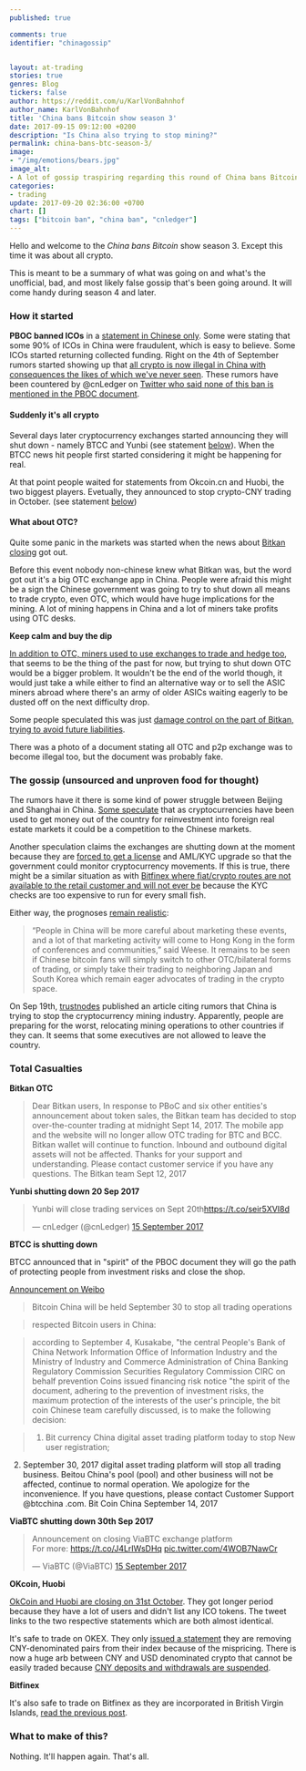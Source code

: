 ```yaml
---
published: true

comments: true
identifier: "chinagossip"


layout: at-trading
stories: true
genres: Blog
tickers: false
author: https://reddit.com/u/KarlVonBahnhof
author_name: KarlVonBahnhof
title: 'China bans Bitcoin show season 3'
date: 2017-09-15 09:12:00 +0200
description: "Is China also trying to stop mining?"
permalink: china-bans-btc-season-3/
image:
- "/img/emotions/bears.jpg"
image_alt:
- A lot of gossip traspiring regarding this round of China bans Bitcoin (all very vague).
categories:
- trading
update: 2017-09-20 02:36:00 +0700
chart: []
tags: ["bitcoin ban", "china ban", "cnledger"]
---
```


Hello and welcome to the *China bans Bitcoin* show season 3. Except this time it was about all crypto.

This is meant to be a summary of what was going on and what's the unofficial, bad, and most likely false gossip that's been going around. It will come handy during season 4 and later.

### How it started

**PBOC banned ICOs** in a [statement in Chinese only](http://archive.is/g8ePj). Some were stating that some 90% of ICOs in China were fraudulent, which is easy to believe. Some ICOs started returning collected funding. Right on the 4th of September rumors started showing up that [all crypto is now illegal in China with consequences the likes of which we've never seen](http://uk.businessinsider.com/initial-coin-offering-china-bitcoin-ethereum-peoples-bank-of-china-law-all-crypto-illegal-etoro-2017-9?r=US&IR=T). These rumors have been countered by @cnLedger on [Twitter who said none of this ban is mentioned in the PBOC document](https://twitter.com/cnLedger/status/904638606857330688).

#### Suddenly it's all crypto

Several days later cryptocurrency exchanges started announcing they will shut down - namely BTCC and Yunbi (see statement [below](#casualties)). When the BTCC news hit people first started considering it might be happening for real.

At that point people waited for statements from Okcoin.cn and Huobi, the two biggest players. Evetually, they announced to stop crypto-CNY trading in October. (see statement [below](#casualties))



#### What about OTC?

Quite some panic in the markets was started when the news about [Bitkan closing](http://www.scmp.com/business/china-business/article/2110889/bitkan-suspends-over-counter-bitcoin-trading-services) got out.

Before this event nobody non-chinese knew what Bitkan was, but the word got out it's a big OTC exchange app in China. People were afraid this might be a sign the Chinese government was going to try to shut down all means to trade crypto, even OTC, which would have huge implications for the mining. A lot of mining happens in China and a lot of miners take profits using OTC desks.

**Keep calm and buy the dip**

[In addition to OTC, miners used to use exchanges to trade and hedge too](https://www.reddit.com/r/BitcoinMarkets/comments/6zgxqw/megathread_china_bans_bitcoin_exchanges_round_8/dn19rfv/), that seems to be the thing of the past for now, but trying to shut down OTC would be a bigger problem. It wouldn't be the end of the world though, it would just take a while either to find an alternative way or to sell the ASIC miners abroad where there's an army of older ASICs waiting eagerly to be dusted off on the next difficulty drop.

Some people speculated this was just [damage control on the part of Bitkan, trying to avoid future liabilities](https://www.reddit.com/r/Bitcoin/comments/6zmveb/chinas_bitkan_shutting_down_otc_trades_in/).

There was a photo of a document stating all OTC and p2p exchange was to become illegal too, but the document was probably fake.

### The gossip (unsourced and unproven food for thought)

The rumors have it there is some kind of power struggle between Beijing and Shanghai in China. [Some speculate](https://twitter.com/_submono/status/908615183857278978) that as cryptocurrencies have been used to get money out of the country for reinvestment into foreign real estate markets it could be a competition to the Chinese markets.

Another speculation claims the exchanges are shutting down at the moment because they are [forced to get a license](https://news.bitcoin.com/chinese-bitcoin-exchanges-may-face-stricter-regulation-and-licensure/) and AML/KYC upgrade so that the government could monitor cryptocurrency movements. If this is true, there might be a similar situation as with [Bitfinex where fiat/crypto routes are not available to the retail customer and will not ever be](https://www.altcointrading.net/bitfinex-banking) because the KYC checks are too expensive to run for every small fish.

Either way, the prognoses [remain realistic](http://www.zerohedge.com/news/2017-09-14/bitcoin-crashes-chinese-trading-second-largest-exchange-halt-all-trading):

> “People in China will be more careful about marketing these events, and a lot of that marketing activity will come to Hong Kong in the form of conferences and communities,” said Weese.
It remains to be seen if Chinese bitcoin fans will simply switch to other OTC/bilateral forms of trading, or simply take their trading to neighboring Japan and South Korea which remain eager advocates of trading in the crypto space.

On Sep 19th, [trustnodes](http://www.trustnodes.com/2017/09/19/china-bans-bitcoin-executives-leaving-country-miners-preparing-worst) published an article citing rumors that China is trying to stop the cryptocurrency mining industry. Apparently, people are preparing for the worst, relocating mining operations to other countries if they can. It seems that some executives are not allowed to leave the country.


<div id="casualties"></div>

### Total Casualties

**Bitkan OTC**

> Dear Bitkan users,
In response to PBoC and six other entities's announcement about token sales, the Bitkan team has decided to stop over-the-counter trading at midnight Sept 14, 2017. The mobile app and the website will no longer allow OTC trading for BTC and BCC.
Bitkan wallet will continue to function. Inbound and outbound digital assets will not be affected.
Thanks for your support and understanding. Please contact customer service if you have any questions.
The Bitkan team Sept 12, 2017


**Yunbi shutting down 20 Sep 2017**

<blockquote class="twitter-tweet" data-lang="en-gb"><p lang="en" dir="ltr">Yunbi will close trading services on Sept 20th<a href="https://t.co/seir5XVI8d">https://t.co/seir5XVI8d</a></p>&mdash; cnLedger (@cnLedger) <a href="https://twitter.com/cnLedger/status/908633922044534786">15 September 2017</a></blockquote>


**BTCC is shutting down**

BTCC announced that in "spirit" of the PBOC document they will go the path of protecting people from investment risks and close the shop.

[Announcement on Weibo](https://m.weibo.cn/status/4151955570459465)

> Bitcoin China will be held September 30 to stop all trading operations

> respected Bitcoin users in China:

> according to September 4, Kusakabe, "the central People's Bank of China Network Information Office of Information Industry and the Ministry of Industry and Commerce Administration of China Banking Regulatory Commission Securities Regulatory Commission CIRC on behalf prevention Coins issued financing risk notice "the spirit of the document, adhering to the prevention of investment risks, the maximum protection of the interests of the user's principle, the bit coin Chinese team carefully discussed, is to make the following decision:

> 1. Bit currency China digital asset trading platform today to stop New user registration;
2. September 30, 2017 digital asset trading platform will stop all trading business. Beitou China's pool (pool) and other business will not be affected, continue to normal operation. We apologize for the inconvenience. If you have questions, please contact Customer Support @btcchina .com. Bit Coin China September 14, 2017


**ViaBTC shutting down 30th Sep 2017**

<blockquote class="twitter-tweet" data-lang="en-gb"><p lang="en" dir="ltr">Announcement on closing ViaBTC exchange platform<br>For more: <a href="https://t.co/J4LrIWsDHq">https://t.co/J4LrIWsDHq</a> <a href="https://t.co/4WOB7NawCr">pic.twitter.com/4WOB7NawCr</a></p>&mdash; ViaBTC (@ViaBTC) <a href="https://twitter.com/ViaBTC/status/908576610059776000">15 September 2017</a></blockquote>

**OKcoin, Huobi**

[OkCoin and Huobi are closing on 31st October](https://twitter.com/cnLedger/status/908687698738556928). They got longer period because they have a lot of users and didn't list any ICO tokens. The tweet links to the two respective statements which are both almost identical.

It's safe to trade on OKEX. They only [issued a statement](https://www.okcoin.com/t-496.html) they are removing CNY-denominated pairs from their index because of the mispricing. There is now a huge arb between CNY and USD denominated crypto that cannot be easily traded because [CNY deposits and withdrawals are suspended](https://twitter.com/cnLedger/status/908693526757568512).

**Bitfinex**

It's also safe to trade on Bitfinex as they are incorporated in British Virgin Islands, [read the previous post](https://www.altcointrading.net/bitfinex-not-affected-pbox-ico).

### What to make of this?

Nothing. It'll happen again. That's all.
